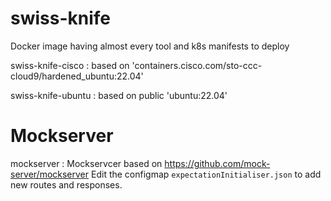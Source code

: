 # swiss-knife
Docker image having almost every tool and k8s manifests to deploy


swiss-knife-cisco : based on 'containers.cisco.com/sto-ccc-cloud9/hardened_ubuntu:22.04'

swiss-knife-ubuntu : based on public 'ubuntu:22.04'

# Mockserver

mockserver : Mockservcer based on https://github.com/mock-server/mockserver
Edit the configmap `expectationInitialiser.json` to add new routes and responses.